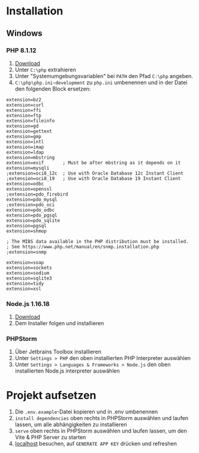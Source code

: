 # Installation
## Windows
### PHP 8.1.12
1. [Download](https://windows.php.net/downloads/releases/php-8.1.12-Win32-vs16-x64.zip)
2. Unter `C:\php` extrahieren
3. Unter "Systemumgebungsvariablen" bei `PATH` den Pfad `C:\php` angeben.
4. `C:\php\php.ini~development` zu `php.ini` umbenennen und in der Datei den folgenden Block ersetzen:
```
extension=bz2
extension=curl
extension=ffi
extension=ftp
extension=fileinfo
extension=gd
extension=gettext
extension=gmp
extension=intl
extension=imap
extension=ldap
extension=mbstring
extension=exif       ; Must be after mbstring as it depends on it
extension=mysqli
;extension=oci8_12c  ; Use with Oracle Database 12c Instant Client
;extension=oci8_19   ; Use with Oracle Database 19 Instant Client
extension=odbc
extension=openssl
;extension=pdo_firebird
extension=pdo_mysql
;extension=pdo_oci
extension=pdo_odbc
extension=pdo_pgsql
extension=pdo_sqlite
extension=pgsql
extension=shmop

; The MIBS data available in the PHP distribution must be installed.
; See https://www.php.net/manual/en/snmp.installation.php
;extension=snmp

extension=soap
extension=sockets
extension=sodium
extension=sqlite3
extension=tidy
extension=xsl
```

### Node.js 1.16.18
1. [Download](https://nodejs.org/download/release/v16.18.0/node-v16.18.0-x64.msi)
2. Dem Installer folgen und installieren

### PHPStorm
1. Über Jetbrains Toolbox installieren
2. Unter `Settings > PHP` den oben installierten PHP Interpreter auswählen
3. Unter `Settings > Languages & Frameworks > Node.js` den oben installierten Node.js interpreter auswählen

# Projekt aufsetzen
1. Die `.env.example`-Datei kopieren und in .env umbenennen
2. `install dependencies` oben rechts in PHPStorm auswählen und laufen lassen, um alle abhängigkeiten zu installieren
3. `serve` oben rechts in PHPStorm auswählen und laufen lassen, um den Vite & PHP Server zu starten
4. [localhost](http://127.0.0.1:8000) besuchen, auf `GENERATE APP KEY` drücken und refreshen
